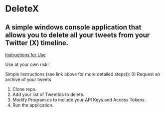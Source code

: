 # DeleteX
## A simple windows console application that allows you to delete all your tweets from your Twitter (X) timeline.

[Instructions for Use](https://www.chrishammond.com/2023/how-to-delete-all-your-tweets-from-twitter-x-as-quickly-as-possible)

Use at your own risk! 

Simple Instructions (see link above for more detailed steps)):
0) Request an archive of your tweets
1) Clone repo.
2) Add your list of TweetIds to delete.
3) Modify Program.cs to include your API Keys and Access Tokens.
4) Run the application.

